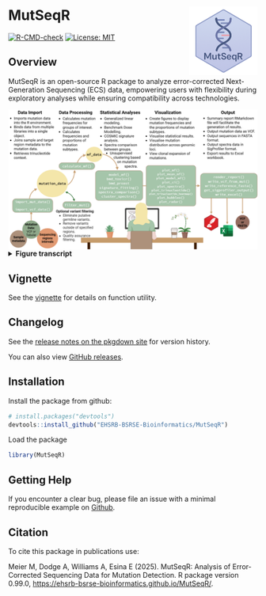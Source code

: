 

# MutSeqR <a href="https://ehsrb-bsrse-bioinformatics.github.io/MutSeqR/"><img src="man/figures/MutSeqR_hex_logo.png" align="right" height="138" alt="The MutSeqR logo."></a>

<!-- badges: start -->
  [![R-CMD-check](https://github.com/EHSRB-BSRSE-Bioinformatics/MutSeqR/actions/workflows/R-CMD-check.yaml/badge.svg)](https://github.com/EHSRB-BSRSE-Bioinformatics/MutSeqR/actions/workflows/R-CMD-check.yaml)
  [![License: MIT](https://img.shields.io/badge/license-MIT-blue.svg)](LICENSE)
  <!-- badges: end -->

## Overview
MutSeqR is an open-source R package to analyze error-corrected Next-Generation
Sequencing (ECS) data, empowering users with flexibility during exploratory analyses while ensuring compatibility across technologies.

<img src="man/figures/MutSeqR_overview.png" style="display:block; margin:auto; max-width:100%;" alt="A Flowchart showing MutSeqR's function utility and workflow: Data Import, Data Processing, Statistical Analyses, Visualization, Output. Includes a visual of a woman working at a computer.">

<details>
<summary><strong>
Figure transcript
</strong></summary>
<em>1. Data Import: Imports mutation data into the R environment. Binds data from multiple libraries into a single object. Joins sample and target region metadata to the mutation data. Retrieves trinucleotide context. 2. Data Processing: Calculates mutation frequencies for groups of interest. Calculates frequencies and proportions of mutation subtypes. Optional Variant filtering: eliminates putative germline variants, removes variants outside of specified regions, quality assurance filtering. 3. Statistical Analyses: Generalized linear modeling. Benchmark Dose Modeling. COSMIC signature analysis. Spectra comparison between groups. Unsupervised clustering based on mutation spectra. 4. Visualization: Create figures to display mutation frequencies and the proportions of mutation subtypes. Visualise statistical results. Visualise mutation distribution across genomic loci. View clonal expansion of mutations. 5. Output: Summary report RMarkdown file will faciliatte the generation of results. Output mutation data as VCF. Output sequences in FASTA format. Output spectra data in SigProfiler format. Export results to  Excel workbook.
</em>
</details>

## Vignette

See the [vignette](https://ehsrb-bsrse-bioinformatics.github.io/MutSeqR/articles/MutSeqR_introduction.html#introduction) for details on function utility.

## Changelog

See the [release notes on the pkgdown site](https://ehsrb-bsrse-bioinformatics.github.io/MutSeqR/news/index.html)
for version history.

You can also view [GitHub releases](https://github.com/EHSRB-BSRSE-Bioinformatics/MutSeqR/releases).

## Installation

Install the package from github:

```r
# install.packages("devtools")
devtools::install_github("EHSRB-BSRSE-Bioinformatics/MutSeqR")
```

Load the package
```r
library(MutSeqR)
```

## Getting Help

If you encounter a clear bug, please file an issue with a minimal reproducible example on [Github](https://github.com/EHSRB-BSRSE-Bioinformatics/MutSeqR/issues).

## Citation

To cite this package in publications use:

Meier M, Dodge A, Williams A, Esina E (2025). MutSeqR: Analysis of Error-Corrected Sequencing Data for Mutation Detection. R package version 0.99.0, https://ehsrb-bsrse-bioinformatics.github.io/MutSeqR/.
